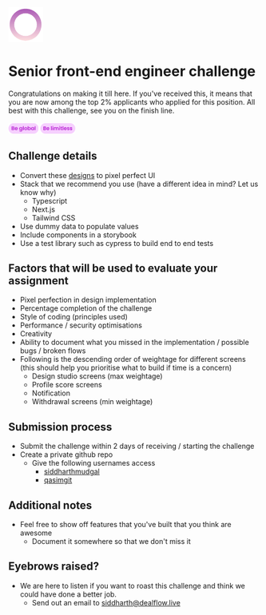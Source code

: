 <img src="https://github.com/Dealflow-ApS/senior-front-end-engineer-challenge/blob/8d8b14e495eadacdd9e21c6a0da8038f757b9854/logo.gif" alt="logo" width="70"/>

# Senior front-end engineer challenge

Congratulations on making it till here. If you've received this, it means that you are now among the top 2% applicants who applied for this position. All best with this challenge, see you on the finish line. <br /><br />
<img src="https://github.com/Dealflow-ApS/senior-front-end-engineer-challenge/blob/3b398947f88de3aa38fd13f5136f605391dc3c44/global.png" alt="logo" width="60"/>
<img src="https://github.com/Dealflow-ApS/senior-front-end-engineer-challenge/blob/3b398947f88de3aa38fd13f5136f605391dc3c44/limitless.png" alt="logo" width="70"/>

## Challenge details

- Convert these [designs](https://www.figma.com/file/OyUXth4FKdtdR65F2dDuZY/Engineering-Test?type=design&node-id=6-14344&mode=design&t=6ioJt3JF9pVxzozB-0) to pixel perfect UI
- Stack that we recommend you use (have a different idea in mind? Let us know why)
	- Typescript
	- Next.js
	- Tailwind CSS
- Use dummy data to populate values
- Include components in a storybook
- Use a test library such as cypress to build end to end tests

## Factors that will be used to evaluate your assignment
- Pixel perfection in design implementation
- Percentage completion of the challenge 
- Style of coding (principles used)
- Performance / security optimisations
- Creativity
- Ability to document what you missed in the implementation / possible bugs / broken flows
- Following is the descending order of weightage for different screens (this should help you prioritise what to build if time is a concern)
	- Design studio screens (max weightage)
   	- Profile score screens
   	- Notification
   	- Withdrawal screens (min weightage)

## Submission process
- Submit the challenge within 2 days of receiving / starting the challenge
- Create a private github repo
	- Give the following usernames access
		- [siddharthmudgal](https://github.com/siddharthmudgal)
		- [qasimgit](https://github.com/qasimgit)


## Additional notes
- Feel free to show off features that you've built that you think are awesome
  - Document it somewhere so that we don't miss it

## Eyebrows raised?
- We are here to listen if you want to roast this challenge and think we could have done a better job.
  - Send out an email to siddharth@dealflow.live
